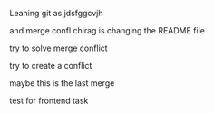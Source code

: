 
Leaning git as jdsfggcvjh


and merge confl
chirag is changing the README file


try to solve merge conflict


try to create a conflict

maybe this is the last merge



test for frontend task

